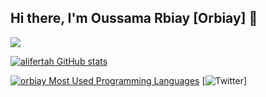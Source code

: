 ## Hi there, I'm Oussama Rbiay [Orbiay] 👋 


![](https://badge.mediaplus.ma/darkgray/orbiay)


[![alifertah GitHub stats](https://github-readme-stats.vercel.app/api?username=orbiay&show_icons=true&theme=radical)](https://github.com/orbiay)

[![orbiay Most Used Programming Languages](https://github-readme-stats.vercel.app/api/top-langs/?username=orbiay&layout=compact&hide_border=true&theme=darcula&bg_color=00000000&langs_count=6)](https://github.com/orbiay)
[![Twitter](https://img.shields.io/twitter/url/https/twitter.com/orbiay.svg?style=social&label=Follow%20%40orbiay)]
